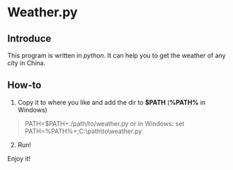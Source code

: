 Weather.py
==========

Introduce
-------

This program is written in *python*. It can help you to get the weather of any city in China.

How-to
-------

1. Copy it to where you like and add the dir to **$PATH** (**%PATH%** in Windows)
> PATH=$PATH+:/path/to/weather.py
or in Windows:
> set PATH=%PATH%+;C:\path\to\weather.py
2. Run!

Enjoy it!
